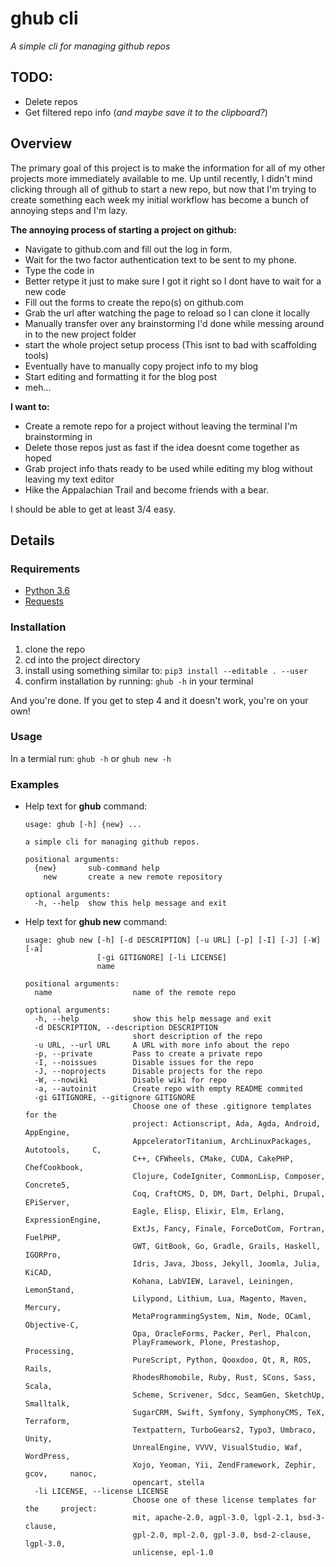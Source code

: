 # ghub cli #
*A simple cli for managing github repos*

## TODO: ##
- Delete repos
- Get filtered repo info (*and maybe save it to the clipboard?*)

## Overview ##
The primary goal of this project is to make the information for all of my other projects more immediately available to me.
Up until recently, I didn't mind clicking through all of github to start a new repo, but now that I'm trying to create something each week my initial workflow has become a bunch of annoying steps and I'm lazy.

__The annoying process of starting a project on github:__
- Navigate to github.com and fill out the log in form.
- Wait for the two factor authentication text to be sent to my phone.
- Type the code in
- Better retype it just to make sure I got it right so I dont have to wait for a new code
- Fill out the forms to create the repo(s) on github.com
- Grab the url after watching the page to reload so I can clone it locally
- Manually transfer over any brainstorming I'd done while messing around in to the new project folder
- start the whole project setup process (This isnt to bad with scaffolding tools)
- Eventually have to manually copy project info to my blog
- Start editing and formatting it for the blog post
- meh...

__I want to:__
- Create a remote repo for a project without leaving the terminal I'm brainstorming in
- Delete those repos just as fast if the idea doesnt come together as hoped
- Grab project info thats ready to be used while editing my blog without leaving my text editor
- Hike the Appalachian Trail and become friends with a bear.

I should be able to get at least 3/4 easy.

## Details ##

### Requirements ###
- [Python 3.6](python.org)
- [Requests](http://docs.python-requests.org/en/master/)

### Installation ###
1. clone the repo
2. cd into the project directory
3. install using something similar to: `pip3 install --editable . --user`
4. confirm installation by running: `ghub -h` in your terminal

And you're done. If you get to step 4 and it doesn't work, you're on your own!
### Usage ### 
In a termial run: `ghub -h` or `ghub new -h`

### Examples ###
- Help text for __ghub__ command:

    ```
    usage: ghub [-h] {new} ...
    
    a simple cli for managing github repos.
    
    positional arguments:
      {new}       sub-command help
        new       create a new remote repository
    
    optional arguments:
      -h, --help  show this help message and exit
    ```
- Help text for __ghub new__ command:
    ```
    usage: ghub new [-h] [-d DESCRIPTION] [-u URL] [-p] [-I] [-J] [-W] [-a]
                    [-gi GITIGNORE] [-li LICENSE]
                    name
    
    positional arguments:
      name                  name of the remote repo
    
    optional arguments:
      -h, --help            show this help message and exit
      -d DESCRIPTION, --description DESCRIPTION
                            short description of the repo
      -u URL, --url URL     A URL with more info about the repo
      -p, --private         Pass to create a private repo
      -I, --noissues        Disable issues for the repo
      -J, --noprojects      Disable projects for the repo
      -W, --nowiki          Disable wiki for repo
      -a, --autoinit        Create repo with empty README commited
      -gi GITIGNORE, --gitignore GITIGNORE
                            Choose one of these .gitignore templates for the
                            project: Actionscript, Ada, Agda, Android,     AppEngine,
                            AppceleratorTitanium, ArchLinuxPackages, Autotools,     C,
                            C++, CFWheels, CMake, CUDA, CakePHP, ChefCookbook,
                            Clojure, CodeIgniter, CommonLisp, Composer,     Concrete5,
                            Coq, CraftCMS, D, DM, Dart, Delphi, Drupal,     EPiServer,
                            Eagle, Elisp, Elixir, Elm, Erlang,     ExpressionEngine,
                            ExtJs, Fancy, Finale, ForceDotCom, Fortran,     FuelPHP,
                            GWT, GitBook, Go, Gradle, Grails, Haskell, IGORPro,
                            Idris, Java, Jboss, Jekyll, Joomla, Julia, KiCAD,
                            Kohana, LabVIEW, Laravel, Leiningen, LemonStand,
                            Lilypond, Lithium, Lua, Magento, Maven, Mercury,
                            MetaProgrammingSystem, Nim, Node, OCaml,     Objective-C,
                            Opa, OracleForms, Packer, Perl, Phalcon,
                            PlayFramework, Plone, Prestashop, Processing,
                            PureScript, Python, Qooxdoo, Qt, R, ROS, Rails,
                            RhodesRhomobile, Ruby, Rust, SCons, Sass, Scala,
                            Scheme, Scrivener, Sdcc, SeamGen, SketchUp,     Smalltalk,
                            SugarCRM, Swift, Symfony, SymphonyCMS, TeX,     Terraform,
                            Textpattern, TurboGears2, Typo3, Umbraco, Unity,
                            UnrealEngine, VVVV, VisualStudio, Waf, WordPress,
                            Xojo, Yeoman, Yii, ZendFramework, Zephir, gcov,     nanoc,
                            opencart, stella
      -li LICENSE, --license LICENSE
                            Choose one of these license templates for the     project:
                            mit, apache-2.0, agpl-3.0, lgpl-2.1, bsd-3-clause,
                            gpl-2.0, mpl-2.0, gpl-3.0, bsd-2-clause, lgpl-3.0,
                            unlicense, epl-1.0
    ```
